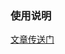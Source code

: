 ### 使用说明

[文章传送门](https://github.com/futurebox/tech-library/blob/master/Java/Docs/Springboot%20%E5%BF%AB%E9%80%9F%E5%AE%9E%E7%8E%B0%E9%82%AE%E4%BB%B6%E5%8F%91%E9%80%81%E5%8A%9F%E8%83%BD.md)
